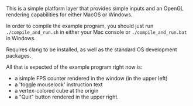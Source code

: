 This is a simple platform layer that provides simple inputs and an OpenGL rendering capabilities for either MacOS or Windows.

In order to compile the example program, you should just run `./compile_and_run.sh` in either your Mac console or `./compile_and_run.bat` in Windows.

Requires clang to be installed, as well as the standard OS development packages.

All that is expected of the example program right now is:
- a simple FPS counter rendered in the window (in the upper left)
- a 'toggle mouselock' instruction text
- a vertex-colored cube at the origin
- a "Quit" button rendered in the upper right.
